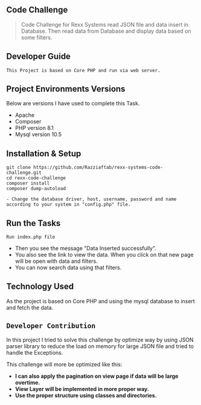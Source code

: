 ## Code Challenge

> Code Challenge for Rexx Systems read JSON file and data insert in Database. Then read data from Database and display data based on some filters.

## Developer Guide
    This Project is based on Core PHP and run via web server.

## Project Environments Versions
Below are versions I have used to complete this Task.
- Apache
- Composer
- PHP version 8.1
- Mysql version 10.5

## Installation & Setup
```
git clone https://github.com/Razziaftab/rexx-systems-code-challenge.git
cd rexx-code-challenge
composer install
composer dump-autoload

- Change the database driver, host, username, password and name according to your system in "config.php" file.
```

## Run the Tasks

`Run index.php file`

- Then you see the message "Data Inserted successfully".
- You also see the link to view the data. When you click on that new page will be open with data and filters.
- You can now search data using that filters.

## Technology Used

As the project is based on Core PHP and using the mysql database to insert and fetch the data.

## `Developer Contribution`

In this project I tried to solve this challenge by optimize way by using JSON parser library to reduce the load on memory for large JSON file and tried to handle the Exceptions.

This challenge will more be optimized like this:

- **I can also apply the pagination on view page if data will be large overtime.**
- **View Layer will be implemented in more proper way.**
- **Use the proper structure using classes and directories.**
